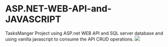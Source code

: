 # ASP.NET-WEB-API-and-JAVASCRIPT
TasksManger Project using ASP.net WEB API and SQL server database and using vanilla javascript to consume the API CRUD operations.
<image src="https://hostquick.onlineconverter.com/file/20e08780bc6943c6cb7cd06cdaac0ad10e/download"/>
